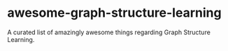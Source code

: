 # awesome-graph-structure-learning
A curated list of amazingly awesome things regarding Graph Structure Learning.
